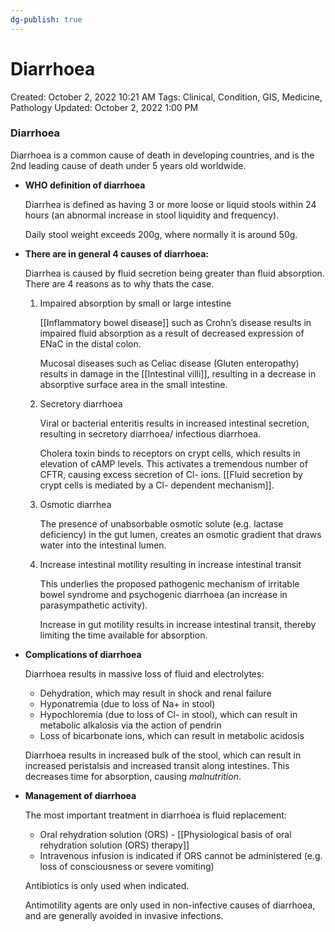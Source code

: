 ```yaml
---
dg-publish: true
---
```


# Diarrhoea

Created: October 2, 2022 10:21 AM
Tags: Clinical, Condition, GIS, Medicine, Pathology
Updated: October 2, 2022 1:00 PM

### Diarrhoea

Diarrhoea is a common cause of death in developing countries, and is the 2nd leading cause of death under 5 years old worldwide.

- **WHO definition of diarrhoea**
    
    Diarrhea is defined as having 3 or more loose or liquid stools within 24 hours (an abnormal increase in stool liquidity and frequency).
    
    Daily stool weight exceeds 200g, where normally it is around 50g.
    
- **There are in general 4 causes of diarrhoea:**
    
    Diarrhea is caused by fluid secretion being greater than fluid absorption. There are 4 reasons as to why thats the case.
    
    1. Impaired absorption by small or large intestine
        
        [[Inflammatory bowel disease]] such as Crohn’s disease results in impaired fluid absorption as a result of decreased expression of ENaC in the distal colon.
        
        Mucosal diseases such as Celiac disease (Gluten enteropathy) results in damage in the [[Intestinal villi]], resulting in a decrease in absorptive surface area in the small intestine.
        
    2. Secretory diarrhoea
        
        Viral or bacterial enteritis results in increased intestinal secretion, resulting in secretory diarrhoea/ infectious diarrhoea.
        
        Cholera toxin binds to receptors on crypt cells, which results in elevation of cAMP levels. This activates a tremendous number of CFTR, causing excess secretion of Cl- ions. [[Fluid secretion by crypt cells is mediated by a Cl- dependent mechanism]].
        
    3. Osmotic diarrhea
        
        The presence of unabsorbable osmotic solute (e.g. lactase deficiency) in the gut lumen, creates an osmotic gradient that draws water into the intestinal lumen. 
        
    4. Increase intestinal motility resulting in increase intestinal transit
        
        This underlies the proposed pathogenic mechanism of irritable bowel syndrome and psychogenic diarrhoea (an increase in parasympathetic activity).
        
        Increase in gut motility results in increase intestinal transit, thereby limiting the time available for absorption.
        
- **Complications of diarrhoea**
    
    Diarrhoea results in massive loss of fluid and electrolytes:
    
    - Dehydration, which may result in shock and renal failure
    - Hyponatremia (due to loss of Na+ in stool)
    - Hypochloremia (due to loss of Cl- in stool), which can result in metabolic alkalosis via the action of pendrin
    - Loss of bicarbonate ions, which can result in metabolic acidosis
    
    Diarrhoea results in increased bulk of the stool, which can result in increased peristalsis and increased transit along intestines. This decreases time for absorption, causing *malnutrition*.
    
- **Management of diarrhoea**
    
    The most important treatment in diarrhoea is fluid replacement:
    
    - Oral rehydration solution (ORS) - [[Physiological basis of oral rehydration solution (ORS) therapy]]
    - Intravenous infusion is indicated if ORS cannot be administered (e.g. loss of consciousness or severe vomiting)
    
    Antibiotics is only used when indicated.
    
    Antimotility agents are only used in non-infective causes of diarrhoea, and are generally avoided in invasive infections.